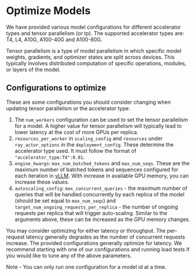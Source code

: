 # Optimize Models

We have provided various model configurations for different accelerator types and tensor parallelism (or tp). The supported accelerator types are:
T4, L4, A10G, A100-40G and A100-80G.

Tensor parallelism is a type of model parallelism in which specific model weights, gradients, and optimizer states are split across devices. This typically involves distributed computation of specific operations, modules, or layers of the model. 


## Configurations to optimize

These are some configurations you should consider changing when updating tensor parallelism or the accelerator type:
1. The `num_workers` configuration can be used to set the tensor parallelism for a model. A higher value for tensor parallelism will typically lead to lower latency at the cost of more GPUs per replica.
2. `resources_per_worker` in `scaling_config` and `resources` under `ray_actor_options` in the `deployment_config`. These determine the accelerator type used. It must follow the format of `"accelerator_type:T4":0.01`.
3. `engine_kwargs`: `max_num_batched_tokens` and `max_num_seqs`. These are the maximum number of batched tokens and sequences configured for each iteration in [vLLM](https://docs.vllm.ai/en/latest/models/engine_args.html). With increase in available GPU memory, you can increase these values. 
4. `autoscaling_config`: `max_concurrent_queries` - the maximum number of queries that will be handled concurrently by each replica of the model (should be set equal to `max_num_seqs`) and `target_num_ongoing_requests_per_replica` - the number of ongoing requests per replica that will trigger auto-scaling. Similar to the arguments above, these can be increased as the GPU memory changes.

You may consider optimizing for either latency or throughput. The per-request latency generally degrades as the number of concurrent requests increase. The provided configurations generally optimize for latency. We recommend starting with one of our configurations and running load tests if you would like to tune any of the above parameters. 

Note - You can only run one configuration for a model id at a time.
